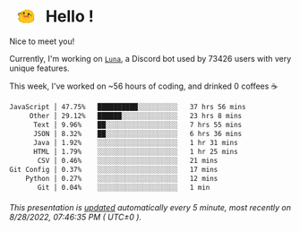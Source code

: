 <h1>   <img src="./spoinky.gif" style="vertical-align:middle;" width="30px">   Hello ! </h1>

Nice to meet you!

Currently, I'm working on <a href='https://github.com/Asgarrrr/Luna'>`Luna`</a>, a Discord bot used by 73426 users with very unique features.

This week, I've worked on ~56 hours of coding, and drinked 0 coffees ☕

```
JavaScript │ 47.75%   ██████████░░░░░░░░░░   37 hrs 56 mins
     Other │ 29.12%   ██████░░░░░░░░░░░░░░   23 hrs 8 mins
      Text │ 9.96%    ██░░░░░░░░░░░░░░░░░░   7 hrs 55 mins
      JSON │ 8.32%    ██░░░░░░░░░░░░░░░░░░   6 hrs 36 mins
      Java │ 1.92%    ░░░░░░░░░░░░░░░░░░░░   1 hr 31 mins
      HTML │ 1.79%    ░░░░░░░░░░░░░░░░░░░░   1 hr 25 mins
       CSV │ 0.46%    ░░░░░░░░░░░░░░░░░░░░   21 mins
Git Config │ 0.37%    ░░░░░░░░░░░░░░░░░░░░   17 mins
    Python │ 0.27%    ░░░░░░░░░░░░░░░░░░░░   12 mins
       Git │ 0.04%    ░░░░░░░░░░░░░░░░░░░░   1 min
```

###### This presentation is [updated](https://github.com/Asgarrrr) automatically every 5 minute, most recently on 8/28/2022, 07:46:35 PM ( UTC±0 ).